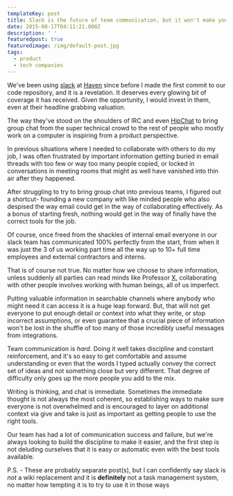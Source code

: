 ```yaml
---
templateKey: post
title: Slack is the future of team communication, but it won't make your team communicate
date: 2015-08-17T04:11:21.000Z
description: ' '
featuredpost: true
featuredimage: /img/default-post.jpg
tags:
  - product
  - tech companies
---
```



We've been using  [slack](https://slack.com) at [Haven](https://www.joinhaven.com) since before I made the first commit to our code repository, and it is a revelation. It deserves every glowing bit of coverage it has received. Given the opportunity, I would invest in them, even at their headline grabbing valuation.

The way they've stood on the shoulders of IRC and even [HipChat](https://www.hipchat.com/) to bring group chat from the super technical crowd to the rest of people who mostly work on a computer is inspiring from a product perspective. 

In previous situations where I needed to collaborate with others to do my job, I was often frustrated by important information getting buried in email threads with too few or way too many people copied, or locked in conversations in meeting rooms that might as well have vanished into thin air after they happened. 

After struggling to try to bring group chat into previous teams, I figured out a shortcut- founding a new company with like minded people who also despised the way email could get in the way of collaborating effectively. As a bonus of starting fresh, nothing would get in the way of finally have the correct tools for the job.

Of course, once freed from the shackles of internal email everyone in our slack team has communicated 100% perfectly from the start, from when it was just the 3 of us working part time all the way up to 10+ full time employees and external contractors and interns.

That is of course not true. No matter how we choose to share information, unless suddenly all parties can read minds like Professor [X](/images/professorx.gif), collaborating with other people involves working with human beings, all of us imperfect. 

Putting valuable information in searchable channels where anybody who might need it can access it is a huge leap forward. But, that will not get everyone to put enough detail or context into what they write, or stop incorrect assumptions, or even guarantee that a crucial piece of information won't be lost in the shuffle of too many of those incredibly useful messages from integrations.
 
Team communication is *hard*. Doing it well takes discipline and constant reinforcement, and it's so easy to get comfortable and assume understanding  or even that the words I typed actually convey the correct set of ideas and not something close but very different. That degree of difficulty only goes up the more people you add to the mix.

Writing is thinking, and chat is immediate. Sometimes the immediate thought is not always the most coherent, so establishing ways to make sure everyone is not overwhelmed and is encouraged to layer on additional context via give and take is just as important as getting people to use the right tools. 

Our team has had a lot of communication success and failure, but we're always looking to build the discipline to make it easier, and the first step is not deluding ourselves that it is easy or automatic even with the best tools available.

P.S. - These are probably separate post(s), but I can confidently say slack is *not* a wiki replacement and it is **definitely** not a task management system, no matter how tempting it is to try to use it in those ways